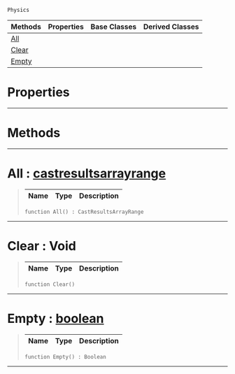  `Physics`

|Methods|Properties|Base Classes|Derived Classes|
|---|---|---|---|
|[All](castresults.md#all-zilch-engine-document)| | | |
|[Clear](castresults.md#clear-void)| | | |
|[Empty](castresults.md#empty-zilch-engine-docume)| | | |


 #  Properties


---  
 #  Methods


---  
 #  All : [castresultsarrayrange](castresultsarrayrange.md)

> 
> |Name|Type|Description|
> |---|---|---|
> ```TS:Nada
> function All() : CastResultsArrayRange
> ``` 


---  
 #  Clear : Void

> 
> |Name|Type|Description|
> |---|---|---|
> ```TS:Nada
> function Clear()
> ``` 


---  
 #  Empty : [boolean](../nada_base_types/boolean.md)

> 
> |Name|Type|Description|
> |---|---|---|
> ```TS:Nada
> function Empty() : Boolean
> ``` 


---  
 

 